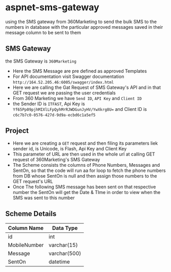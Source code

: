 # aspnet-sms-gateway
using the SMS gateway from 360Marketing to send the bulk SMS to the numbers in database with the particular approved messages saved in their message column to be sent to them

## SMS Gateway
the SMS Gateway is `360Marketing`
* Here the SMS Message are pre defined as approved Templates
* For API documentation visit Swagger documentation `http://164.52.205.46:6005/swagger/index.html`
* Here we are calling the Gat Request of SMS Gateway's API and in that GET request we are passing the user credentials
* From 360 Marketing we have `Send ID`, `API Key` and `Client ID`
* the Sender ID is `ITFAST`, Api Key is `Yf65Pp09pjhMIXlLFpQyhMrRJWDGunJyHV/YwXkrg8U=` and
  Client ID is `c6c7b7c0-0576-427d-9d9a-ecbd6c1a5ef5`

## Project
* Here we are creating a `GET` request and then filing its parameters liek sender id, is Unicode, is Flash, Api Key and Client Key
* This parameter of URL are then used in the whole url at calling GET request of 360Marketing's SMS Gateway
* The Scheme consists the columns of Phone Numbers, Messages and SentOn, so that the code will run aa for loop to fetch the phone numbers from DB whose SentOn is null and then assign those numbers to the GET request's URL
* Once The following SMS message has been sent on that respective number the SentOn will get the Date & TIme in order to view when the SMS was sent to this number

## Scheme Details
<table>
  <thead>
    <tr>
      <th>Column Name</th>
      <th>Data Type</th>
    </tr>
  </thead>
  <tbody>
    <tr>
      <td>id</td>
      <td>int</td>
    </tr>
    <tr>
      <td>MobileNumber</td>
      <td>varchar(15)</td>
    </tr>
    <tr>
      <td>Message</td>
      <td>varchar(500)</td>
    </tr>
    <tr>
      <td>SentOn</td>
      <td>datetime</td>
    </tr>
  </tbody>
</table>
